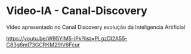 # Video-IA - Canal-Discovery
Video apresentado no Canal Discovery evolução da Inteligencia Artificial 

https://youtu.be/W95YlM5-iPk?list=PLgzDl2A55-C83g6mI73GCRKM29lV6Fcur
